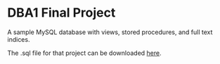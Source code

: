 # DBA1 Final Project

A sample MySQL database with views, stored procedures, and full text indices.

The .sql file for that project can be downloaded [here](https://github.com/kleinjoshuaa/UIUC_Certificate/tree/master/dba1_files/dba1finalproject.sql). 
